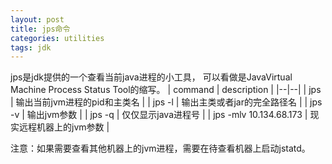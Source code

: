```yaml
---
layout: post
title: jps命令
categories: utilities
tags: jdk
---
```

jps是jdk提供的一个查看当前java进程的小工具， 可以看做是JavaVirtual Machine Process Status Tool的缩写。
| command | description |
|--|--|
| jps | 输出当前jvm进程的pid和主类名 |
| jps -l | 输出主类或者jar的完全路径名 |
| jps -v | 输出jvm参数 |
| jps -q | 仅仅显示java进程号 |
| jps -mlv 10.134.68.173 | 现实远程机器上的jvm参数 |

注意：如果需要查看其他机器上的jvm进程，需要在待查看机器上启动jstatd。